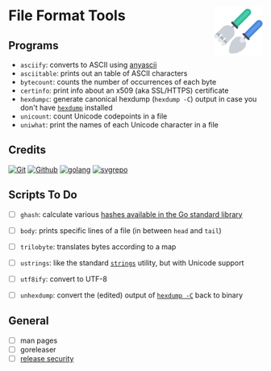 # File Format Tools [<img alt="Logo for fftools" src="docs/favicon.svg" height="96" align="right"/>](https://www.fileformat.info/)


## Programs

- `asciify`: converts to ASCII using [anyascii](https://github.com/anyascii/anyascii)
- `asciitable`: prints out an table of ASCII characters
- `bytecount`: counts the number of occurrences of each byte
- `certinfo`: print info about an x509 (aka SSL/HTTPS) certificate
- `hexdumpc`: generate canonical hexdump (`hexdump -C`) output in case you don't have [`hexdump`](https://man7.org/linux/man-pages/man1/hexdump.1.html) installed
- `unicount`: count Unicode codepoints in a file
- `uniwhat`: print the names of each Unicode character in a file

## Credits

[![Git](https://www.vectorlogo.zone/logos/git-scm/git-scm-ar21.svg)](https://git-scm.com/ "Version control")
[![Github](https://www.vectorlogo.zone/logos/github/github-ar21.svg)](https://github.com/ "Code hosting")
[![golang](https://www.vectorlogo.zone/logos/golang/golang-ar21.svg)](https://golang.org/ "Programming language")
[![svgrepo](https://www.vectorlogo.zone/logos/svgrepo/svgrepo-ar21.svg)](https://www.svgrepo.com/svg/276165/gardening-tools-rake "Icon")

## Scripts To Do

- [ ] `ghash`: calculate various [hashes available in the Go standard library](https://pkg.go.dev/crypto#Hash)
- [ ] `body`: prints specific lines of a file (in between `head` and `tail`)
- [ ] `trilobyte`: translates bytes according to a map
- [ ] `ustrings`: like the standard [`strings`](https://man7.org/linux/man-pages/man1/strings.1.html) utility, but with Unicode support
- [ ] `utf8ify`: convert to UTF-8
- [ ] `unhexdump`: convert the (edited) output of [`hexdump -C`](https://man7.org/linux/man-pages/man1/hexdump.1.html) back to binary


## General

- [ ] man pages
- [ ] goreleaser
- [ ] [release security](https://github.com/goreleaser/example-secure)
